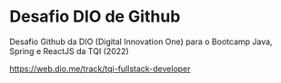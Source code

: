 # Desafio DIO de Github

Desafio Github da DIO (Digital Innovation One) para o Bootcamp Java, Spring e ReactJS da TQI (2022)

https://web.dio.me/track/tqi-fullstack-developer

